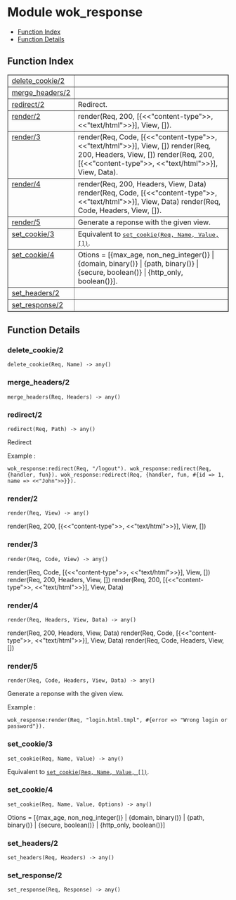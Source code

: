 

# Module wok_response #
* [Function Index](#index)
* [Function Details](#functions)

<a name="index"></a>

## Function Index ##


<table width="100%" border="1" cellspacing="0" cellpadding="2" summary="function index"><tr><td valign="top"><a href="#delete_cookie-2">delete_cookie/2</a></td><td></td></tr><tr><td valign="top"><a href="#merge_headers-2">merge_headers/2</a></td><td></td></tr><tr><td valign="top"><a href="#redirect-2">redirect/2</a></td><td> 
Redirect.</td></tr><tr><td valign="top"><a href="#render-2">render/2</a></td><td>
render(Req, 200, [{<<"content-type">>, <<"text/html">>}], View, []).</td></tr><tr><td valign="top"><a href="#render-3">render/3</a></td><td>
render(Req, Code, [{<<"content-type">>, <<"text/html">>}], View, [])
render(Req, 200, Headers, View, [])
render(Req, 200, [{<<"content-type">>, <<"text/html">>}], View, Data).</td></tr><tr><td valign="top"><a href="#render-4">render/4</a></td><td>
render(Req, 200, Headers, View, Data)
render(Req, Code, [{<<"content-type">>, <<"text/html">>}], View, Data)
render(Req, Code, Headers, View, []).</td></tr><tr><td valign="top"><a href="#render-5">render/5</a></td><td> 
Generate a reponse with the given view.</td></tr><tr><td valign="top"><a href="#set_cookie-3">set_cookie/3</a></td><td>Equivalent to <a href="#set_cookie-4"><tt>set_cookie(Req, Name, Value, [])</tt></a>.</td></tr><tr><td valign="top"><a href="#set_cookie-4">set_cookie/4</a></td><td>
Otions = [{max_age, non_neg_integer()} | {domain, binary()} | {path, binary()} | {secure, boolean()} | {http_only, boolean()}].</td></tr><tr><td valign="top"><a href="#set_headers-2">set_headers/2</a></td><td></td></tr><tr><td valign="top"><a href="#set_response-2">set_response/2</a></td><td></td></tr></table>


<a name="functions"></a>

## Function Details ##

<a name="delete_cookie-2"></a>

### delete_cookie/2 ###

`delete_cookie(Req, Name) -> any()`

<a name="merge_headers-2"></a>

### merge_headers/2 ###

`merge_headers(Req, Headers) -> any()`

<a name="redirect-2"></a>

### redirect/2 ###

`redirect(Req, Path) -> any()`


Redirect

Example :

`
wok_response:redirect(Req, "/logout").
wok_response:redirect(Req, {handler, fun}).
wok_response:redirect(Req, {handler, fun, #{id => 1, name => <<"John">>}}).
`

<a name="render-2"></a>

### render/2 ###

`render(Req, View) -> any()`

render(Req, 200, [{<<"content-type">>, <<"text/html">>}], View, [])

<a name="render-3"></a>

### render/3 ###

`render(Req, Code, View) -> any()`

render(Req, Code, [{<<"content-type">>, <<"text/html">>}], View, [])
render(Req, 200, Headers, View, [])
render(Req, 200, [{<<"content-type">>, <<"text/html">>}], View, Data)

<a name="render-4"></a>

### render/4 ###

`render(Req, Headers, View, Data) -> any()`

render(Req, 200, Headers, View, Data)
render(Req, Code, [{<<"content-type">>, <<"text/html">>}], View, Data)
render(Req, Code, Headers, View, [])

<a name="render-5"></a>

### render/5 ###

`render(Req, Code, Headers, View, Data) -> any()`


Generate a reponse with the given view.

Example :

`
wok_response:render(Req, "login.html.tmpl", #{error => "Wrong login or password"}).
`

<a name="set_cookie-3"></a>

### set_cookie/3 ###

`set_cookie(Req, Name, Value) -> any()`

Equivalent to [`set_cookie(Req, Name, Value, [])`](#set_cookie-4).

<a name="set_cookie-4"></a>

### set_cookie/4 ###

`set_cookie(Req, Name, Value, Options) -> any()`

Otions = [{max_age, non_neg_integer()} | {domain, binary()} | {path, binary()} | {secure, boolean()} | {http_only, boolean()}]

<a name="set_headers-2"></a>

### set_headers/2 ###

`set_headers(Req, Headers) -> any()`

<a name="set_response-2"></a>

### set_response/2 ###

`set_response(Req, Response) -> any()`

